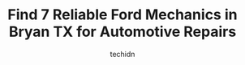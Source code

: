 ---
layout: ampstory
image: https://images.unsplash.com/photo-1573806719978-9f22b2360fad?ixlib=rb-4.0.3&ixid=MnwxMjA3fDB8MHxwaG90by1wYWdlfHx8fGVufDB8fHx8&auto=format&fit=crop&w=640&h=853&q=80
author: techidn
featured: false
description: Discover the 7 best Ford Mechanic in Bryan TX, USA and ensure your vehicle receives the highest quality of care. These trusted professionals are known for their skill, knowledge, and dedicat
title: Find 7 Reliable Ford Mechanics in Bryan TX for Automotive Repairs
cover:
   title: Find 7 Reliable Ford Mechanics in Bryan TX for Automotive Repairs
   subtitle: Rickpate
   background: https://images.unsplash.com/photo-1573806719978-9f22b2360fad?ixlib=rb-4.0.3&ixid=MnwxMjA3fDB8MHxwaG90by1wYWdlfHx8fGVufDB8fHx8&auto=format&fit=crop&w=640&h=853&q=80

pages: 
 - layout: thirds
   top: <h1>#1 B&B Automotive Services</h1>
   bottom: "<p>They are all very polite and very quick. They made sure I was included in every aspect of the fix and worked faster than any shop I have ever been to. They offer 3 year w</p>"
   background: https://www.knot35.com/toplist/wp-content/uploads/2023/06/best-ford-mechanic-1-in-bryan-tx-1685832872.jpeg
   backgroundblur: true
 - layout: thirds
   top: <h1>#2 Superior Auto Service</h1>
   bottom: "<p>3701 S College Ave, Bryan, TX 77801, United States</p>"
   background: https://www.knot35.com/toplist/wp-content/uploads/2023/06/best-ford-mechanic-2-in-bryan-tx-1685832872.jpeg
   cta:
      link: https://www.knot35.com/toplist/find-7-reliable-ford-mechanics-in-bryan-tx-for-automotive-repairs/
      text: Find 7 Reliable Ford Mechanics in Bryan TX for Automotive Repairs
 - layout: thirds
   top: <h1>#3 Asher Automotive</h1>
   bottom: "<p>7033 E State Hwy 21, Bryan, TX 77808, United States</p>"
   background: https://www.knot35.com/toplist/wp-content/uploads/2023/06/best-ford-mechanic-3-in-bryan-tx-1685832872.jpeg
   cta:
      link: https://www.knot35.com/toplist/find-7-reliable-ford-mechanics-in-bryan-tx-for-automotive-repairs/
      text: Find 7 Reliable Ford Mechanics in Bryan TX for Automotive Repairs
 - layout: thirds
   top: <h1>#4 Christian Brothers Automotive Bryan</h1>
   bottom: "<p>2401 Boonville Rd, Bryan, TX 77808, United States</p>"
   background: https://images.unsplash.com/photo-1527067829737-402993088e6b?ixlib=rb-4.0.3&ixid=MnwxMjA3fDB8MHxwaG90by1wYWdlfHx8fGVufDB8fHx8&auto=format&fit=crop&w=640&h=853&q=80
   cta:
      link: https://www.knot35.com/toplist/find-7-reliable-ford-mechanics-in-bryan-tx-for-automotive-repairs/
      text: Find 7 Reliable Ford Mechanics in Bryan TX for Automotive Repairs
 - layout: thirds
   top: <h1>#5 Andys Auto Repair</h1>
   bottom: "<p>507 S Texas Ave, Bryan, TX 77803, United States</p>"
   background: https://images.unsplash.com/photo-1527066579998-dbbae57f45ce?ixlib=rb-4.0.3&ixid=MnwxMjA3fDB8MHxwaG90by1wYWdlfHx8fGVufDB8fHx8&auto=format&fit=crop&w=640&h=853&q=80
   cta:
      link: https://www.knot35.com/toplist/find-7-reliable-ford-mechanics-in-bryan-tx-for-automotive-repairs/
      text: Find 7 Reliable Ford Mechanics in Bryan TX for Automotive Repairs
 - layout: thirds
   top: <h1>#6 Olympic Automotive Services</h1>
   bottom: "<p>3510 E 29th St, Bryan, TX 77802, United States</p>"
   background: https://images.unsplash.com/photo-1541356665065-22676f35dd40?ixlib=rb-4.0.3&ixid=MnwxMjA3fDB8MHxwaG90by1wYWdlfHx8fGVufDB8fHx8&auto=format&fit=crop&w=640&h=853&q=80
   cta:
      link: https://www.knot35.com/toplist/find-7-reliable-ford-mechanics-in-bryan-tx-for-automotive-repairs/
      text: Find 7 Reliable Ford Mechanics in Bryan TX for Automotive Repairs
 - layout: thirds
   top: <h1>#7 Stratta Auto Repair</h1>
   bottom: "<p>3301 S College Ave, Bryan, TX 77801, United States</p>"
   background: https://images.unsplash.com/photo-1602536052359-ef94c21c5948?ixlib=rb-4.0.3&ixid=MnwxMjA3fDB8MHxwaG90by1wYWdlfHx8fGVufDB8fHx8&auto=format&fit=crop&w=640&h=853&q=80
   cta:
      link: https://www.knot35.com/toplist/find-7-reliable-ford-mechanics-in-bryan-tx-for-automotive-repairs/
      text: Find 7 Reliable Ford Mechanics in Bryan TX for Automotive Repairs
 - layout: thirds
   middle: Continue reading...
   background: https://images.unsplash.com/photo-1599422314077-f4dfdaa4cd09?ixlib=rb-4.0.3&ixid=MnwxMjA3fDB8MHxwaG90by1wYWdlfHx8fGVufDB8fHx8&auto=format&fit=crop&w=640&h=853&q=80
   cta:
      link: https://www.knot35.com/toplist/find-7-reliable-ford-mechanics-in-bryan-tx-for-automotive-repairs/
      text: Find 7 Reliable Ford Mechanics in Bryan TX for Automotive Repairs
      
---